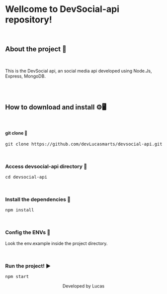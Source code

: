 # Wellcome to DevSocial-api repository!

<br />

## About the project 📄
<br />

This is the DevSocial api, an social media api developed using Node.Js, Express, MongoDB.<br />

<br />
<br />

## How to download and install ⚙️🖥️
<br />

#### git clone 🔽

<pre>
git clone https://github.com/devLucasmarts/devsocial-api.git
</pre>

<br />

### Access devsocial-api directory 📂

<pre>
cd devsocial-api
</pre>

<br />

### Install the dependencies 🔧

<pre>
npm install
</pre>

<br />

### Config the ENVs 🔧
Look the env.example inside the project directory.

<br />

### Run the project! ▶️

<pre>
npm start
</pre>

<p align="center">Developed by Lucas</p>